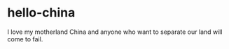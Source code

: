 # hello-china
I love my motherland China and anyone who want to separate our land will come to fail.
